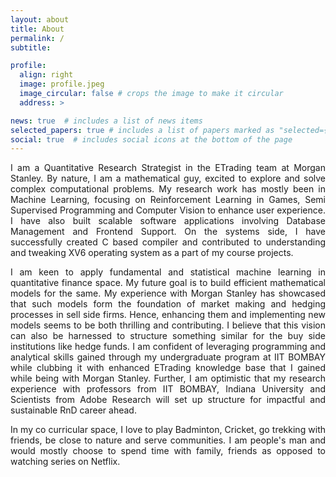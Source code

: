 ```yaml
---
layout: about
title: About
permalink: /
subtitle:

profile:
  align: right
  image: profile.jpeg
  image_circular: false # crops the image to make it circular
  address: >

news: true  # includes a list of news items
selected_papers: true # includes a list of papers marked as "selected={true}"
social: true  # includes social icons at the bottom of the page
---
```

<p align="justify">
I am a Quantitative Research Strategist in the ETrading team at Morgan Stanley. By nature, I am a mathematical guy, excited to explore and solve complex computational problems. My research work has mostly been in Machine Learning, focusing on Reinforcement Learning in Games, Semi Supervised Programming and Computer Vision to enhance user experience. I have also built scalable software applications involving Database Management and Frontend Support. On the systems side, I have successfully created C based compiler and contributed to understanding and tweaking XV6 operating system as a part of my course projects. 
</p>

<p align="justify">
I am keen to apply fundamental and statistical machine learning in quantitative finance space. My future goal is to build efficient mathematical models for the same. My experience with Morgan Stanley has showcased that such models form the foundation of market making and hedging processes in sell side firms. Hence, enhancing them and implementing new models seems to be both thrilling and contributing. I believe that this vision can also be harnessed to structure something similar for the buy side institutions like hedge funds. I am confident of leveraging programming and analytical skills gained through my undergraduate program at IIT BOMBAY while clubbing it with enhanced ETrading knowledge base that I gained while being with Morgan Stanley. Further, I am optimistic that my research experience with professors from IIT BOMBAY, Indiana University and Scientists from Adobe Research will set up structure for impactful and sustainable RnD career ahead. 
</p>

<p align="justify">
In my co curricular space, I love to play Badminton, Cricket, go trekking with friends, be close to nature and serve communities. I am people's man and would mostly choose to spend time with family, friends as opposed to watching series on Netflix.
</p>
 

<!--- Put your address / P.O. box / other info right below your picture. You can also disable any these elements by editing `profile` property of the YAML header of your `_pages/about.md`. Edit `_bibliography/papers.bib` and Jekyll will render your [publications page](/al-folio/publications/) automatically.

Link to your social media connections, too. This theme is set up to use [Font Awesome icons](http://fortawesome.github.io/Font-Awesome/) and [Academicons](https://jpswalsh.github.io/academicons/), like the ones below. Add your Facebook, Twitter, LinkedIn, Google Scholar, or just disable all of them. -->
